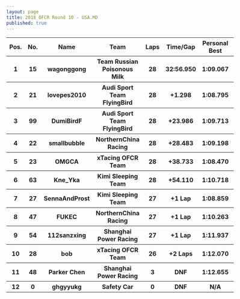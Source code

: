 ```yaml
---
layout: page
title: 2018 OFCR Round 10 - USA.MD
published: true
---
```


<font size="2">
<table style="width:120%">
	<tr>
		<th>Pos.</th>
		<th>No.</th>
		<th>Name</th>
		<th>Team</th>
		<th>Laps</th>
		<th>Time/Gap</th>
		<th>Personal Best</th>
		<th>Position Diff</th>
	</tr>
	<tr>
		<th>1</th>
		<th>15</th>
		<th>wagonggong</th>
		<th>Team Russian Poisonous Milk</th>
		<th>28</th>
		<th>32:56.950</th>
		<th>1:09.067</th>
		<th>0</th>
	</tr>
	<tr>
		<th>2</th>
		<th>21</th>
		<th>lovepes2010</th>
		<th>Audi Sport Team FlyingBird</th>
		<th>28</th>
		<th>+1.298</th>
		<th>1:08.795</th>
		<th>+1</th>
	</tr>
	<tr>
		<th>3</th>
		<th>99</th>
		<th>DumiBirdF</th>
		<th>Audi Sport Team FlyingBird</th>
		<th>28</th>
		<th>+23.986</th>
		<th>1:09.713</th>
		<th>+2</th>
	</tr>
	<tr>
		<th>4</th>
		<th>22</th>
		<th>smallbubble</th>
		<th>NorthernChina Racing</th>
		<th>28</th>
		<th>+28.483</th>
		<th>1:09.198</th>
		<th>+2</th>
	</tr>
	<tr>
		<th>5</th>
		<th>23</th>
		<th>OMGCA</th>
		<th>xTacing OFCR Team</th>
		<th>28</th>
		<th>+38.733</th>
		<th>1:08.470</th>
		<th>-3</th>
	</tr>
	<tr>
		<th>6</th>
		<th>63</th>
		<th>Kne_Yka</th>
		<th>Kimi Sleeping Team</th>
		<th>28</th>
		<th>+54.110</th>
		<th>1:10.718</th>
		<th>+2</th>
	</tr>
	<tr>
		<th>7</th>
		<th>27</th>
		<th>SennaAndProst</th>
		<th>Kimi Sleeping Team</th>
		<th>27</th>
		<th>+1 Lap</th>
		<th>1:08.859</th>
		<th>-3</th>
	</tr>
	<tr>
		<th>8</th>
		<th>47</th>
		<th>FUKEC</th>
		<th>NorthernChina Racing</th>
		<th>27</th>
		<th>+1 Lap</th>
		<th>1:10.263</th>
		<th>-1</th>
	</tr>
	<tr>
		<th>9</th>
		<th>54</th>
		<th>112sanzxing</th>
		<th>Shanghai Power Racing</th>
		<th>27</th>
		<th>+1 Lap</th>
		<th>1:11.937</th>
		<th>+2</th>
	</tr>
	<tr>
		<th>10</th>
		<th>28</th>
		<th>bob</th>
		<th>xTacing OFCR Team</th>
		<th>26</th>
		<th>+2 Laps</th>
		<th>1:12.070</th>
		<th>0</th>
	</tr>
	<tr>
		<th>11</th>
		<th>48</th>
		<th>Parker Chen</th>
		<th>Shanghai Power Racing</th>
		<th>3</th>
		<th>DNF</th>
		<th>1:12.655</th>
		<th>-2</th>
	</tr>
	<tr>
		<th>12</th>
		<th>0</th>
		<th>ghgyyukg</th>
		<th>Safety Car</th>
		<th>0</th>
		<th>DNF</th>
		<th>N/A</th>
		<th>0</th>
	</tr>
</table>
</font>